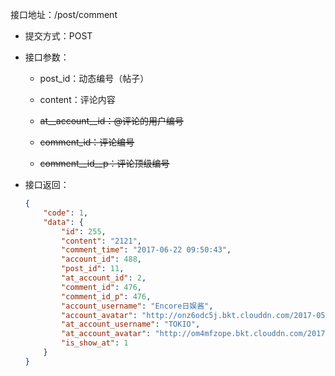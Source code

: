 接口地址：/post/comment

* 提交方式：POST

* 接口参数：

  * post\_id：动态编号（帖子）

  * content：评论内容

  * ~~at\__account\__id：@评论的用户编号~~

  * ~~comment\_id：评论编号~~

  * ~~comment\__id\__p：评论顶级编号~~

* 接口返回：

  ```json
  {
      "code": 1,
      "data": {
          "id": 255,
          "content": "2121",
          "comment_time": "2017-06-22 09:50:43",
          "account_id": 488,
          "post_id": 11,
          "at_account_id": 2,
          "comment_id": 476,
          "comment_id_p": 476,
          "account_username": "Encore日娱酱",
          "account_avatar": "http://onz6odc5j.bkt.clouddn.com/2017-05-11-13-47-47518?imageView2/2/w/100",
          "at_account_username": "TOKIO",
          "at_account_avatar": "http://om4mfzope.bkt.clouddn.com/2017-03-24-16-25-08127?imageView2/2/w/100",
          "is_show_at": 1
      }
  }
  ```



